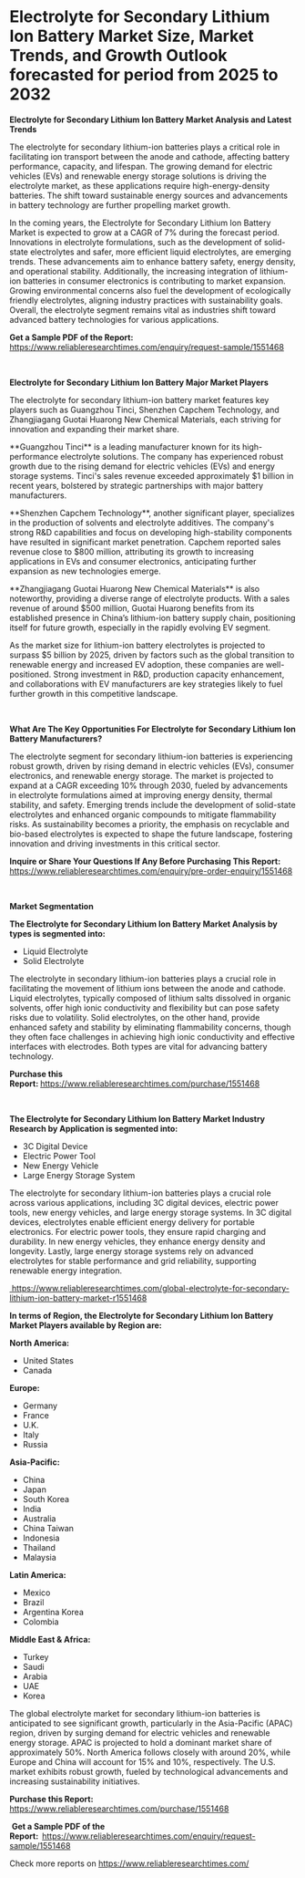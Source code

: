<p><h1>Electrolyte for Secondary Lithium Ion Battery Market Size, Market Trends, and Growth Outlook forecasted for period from 2025 to 2032</h1></p><p><strong>Electrolyte for Secondary Lithium Ion Battery Market Analysis and Latest Trends</strong></p>
<p><p>The electrolyte for secondary lithium-ion batteries plays a critical role in facilitating ion transport between the anode and cathode, affecting battery performance, capacity, and lifespan. The growing demand for electric vehicles (EVs) and renewable energy storage solutions is driving the electrolyte market, as these applications require high-energy-density batteries. The shift toward sustainable energy sources and advancements in battery technology are further propelling market growth. </p><p>In the coming years, the Electrolyte for Secondary Lithium Ion Battery Market is expected to grow at a CAGR of 7% during the forecast period. Innovations in electrolyte formulations, such as the development of solid-state electrolytes and safer, more efficient liquid electrolytes, are emerging trends. These advancements aim to enhance battery safety, energy density, and operational stability. Additionally, the increasing integration of lithium-ion batteries in consumer electronics is contributing to market expansion. Growing environmental concerns also fuel the development of ecologically friendly electrolytes, aligning industry practices with sustainability goals. Overall, the electrolyte segment remains vital as industries shift toward advanced battery technologies for various applications.</p></p>
<p><strong>Get a Sample PDF of the Report:&nbsp;</strong> <a href="https://www.reliableresearchtimes.com/enquiry/request-sample/1551468?utm_campaign=3355&utm_medium=2&utm_source=Github&utm_content=ia&utm_term=02042025&utm_id=electrolyte-for-secondary-lithium-ion-battery">https://www.reliableresearchtimes.com/enquiry/request-sample/1551468</a></p>
<p>&nbsp;</p>
<p><strong>Electrolyte for Secondary Lithium Ion Battery Major Market Players</strong></p>
<p><p>The electrolyte for secondary lithium-ion battery market features key players such as Guangzhou Tinci, Shenzhen Capchem Technology, and Zhangjiagang Guotai Huarong New Chemical Materials, each striving for innovation and expanding their market share.</p><p>**Guangzhou Tinci** is a leading manufacturer known for its high-performance electrolyte solutions. The company has experienced robust growth due to the rising demand for electric vehicles (EVs) and energy storage systems. Tinci's sales revenue exceeded approximately $1 billion in recent years, bolstered by strategic partnerships with major battery manufacturers.</p><p>**Shenzhen Capchem Technology**, another significant player, specializes in the production of solvents and electrolyte additives. The company's strong R&D capabilities and focus on developing high-stability components have resulted in significant market penetration. Capchem reported sales revenue close to $800 million, attributing its growth to increasing applications in EVs and consumer electronics, anticipating further expansion as new technologies emerge.</p><p>**Zhangjiagang Guotai Huarong New Chemical Materials** is also noteworthy, providing a diverse range of electrolyte products. With a sales revenue of around $500 million, Guotai Huarong benefits from its established presence in China’s lithium-ion battery supply chain, positioning itself for future growth, especially in the rapidly evolving EV segment.</p><p>As the market size for lithium-ion battery electrolytes is projected to surpass $5 billion by 2025, driven by factors such as the global transition to renewable energy and increased EV adoption, these companies are well-positioned. Strong investment in R&D, production capacity enhancement, and collaborations with EV manufacturers are key strategies likely to fuel further growth in this competitive landscape.</p></p>
<p>&nbsp;</p>
<p><strong>What Are The Key Opportunities For Electrolyte for Secondary Lithium Ion Battery Manufacturers?</strong></p>
<p><p>The electrolyte segment for secondary lithium-ion batteries is experiencing robust growth, driven by rising demand in electric vehicles (EVs), consumer electronics, and renewable energy storage. The market is projected to expand at a CAGR exceeding 10% through 2030, fueled by advancements in electrolyte formulations aimed at improving energy density, thermal stability, and safety. Emerging trends include the development of solid-state electrolytes and enhanced organic compounds to mitigate flammability risks. As sustainability becomes a priority, the emphasis on recyclable and bio-based electrolytes is expected to shape the future landscape, fostering innovation and driving investments in this critical sector.</p></p>
<p><strong>Inquire or Share Your Questions If Any Before Purchasing This Report:</strong> <a href="https://www.reliableresearchtimes.com/enquiry/pre-order-enquiry/1551468?utm_campaign=3355&utm_medium=2&utm_source=Github&utm_content=ia&utm_term=02042025&utm_id=electrolyte-for-secondary-lithium-ion-battery">https://www.reliableresearchtimes.com/enquiry/pre-order-enquiry/1551468</a></p>
<p>&nbsp;</p>
<p><strong>Market Segmentation</strong></p>
<p><strong>The Electrolyte for Secondary Lithium Ion Battery Market Analysis by types is segmented into:</strong></p>
<p><ul><li>Liquid Electrolyte</li><li>Solid Electrolyte</li></ul></p>
<p><p>The electrolyte in secondary lithium-ion batteries plays a crucial role in facilitating the movement of lithium ions between the anode and cathode. Liquid electrolytes, typically composed of lithium salts dissolved in organic solvents, offer high ionic conductivity and flexibility but can pose safety risks due to volatility. Solid electrolytes, on the other hand, provide enhanced safety and stability by eliminating flammability concerns, though they often face challenges in achieving high ionic conductivity and effective interfaces with electrodes. Both types are vital for advancing battery technology.</p></p>
<p><strong>Purchase this Report:&nbsp;</strong><a href="https://www.reliableresearchtimes.com/purchase/1551468?utm_campaign=3355&utm_medium=2&utm_source=Github&utm_content=ia&utm_term=02042025&utm_id=electrolyte-for-secondary-lithium-ion-battery">https://www.reliableresearchtimes.com/purchase/1551468</a></p>
<p>&nbsp;</p>
<p><strong>The Electrolyte for Secondary Lithium Ion Battery Market Industry Research by Application is segmented into:</strong></p>
<p><ul><li>3C Digital Device</li><li>Electric Power Tool</li><li>New Energy Vehicle</li><li>Large Energy Storage System</li></ul></p>
<p><p>The electrolyte for secondary lithium-ion batteries plays a crucial role across various applications, including 3C digital devices, electric power tools, new energy vehicles, and large energy storage systems. In 3C digital devices, electrolytes enable efficient energy delivery for portable electronics. For electric power tools, they ensure rapid charging and durability. In new energy vehicles, they enhance energy density and longevity. Lastly, large energy storage systems rely on advanced electrolytes for stable performance and grid reliability, supporting renewable energy integration.</p></p>
<p><a href="https://www.reliableresearchtimes.com/global-electrolyte-for-secondary-lithium-ion-battery-market-r1551468?utm_campaign=3355&utm_medium=2&utm_source=Github&utm_content=ia&utm_term=02042025&utm_id=electrolyte-for-secondary-lithium-ion-battery">&nbsp;https://www.reliableresearchtimes.com/global-electrolyte-for-secondary-lithium-ion-battery-market-r1551468</a></p>
<p><strong>In terms of Region, the Electrolyte for Secondary Lithium Ion Battery Market Players available by Region are:</strong></p>
<p>
    <p> <strong> North America: </strong>
        <ul>
            <li>United States</li>
            <li>Canada</li>
        </ul>
        </p> 
    <p> <strong> Europe: </strong>
        <ul>
            <li>Germany</li>
            <li>France</li>
            <li>U.K.</li>
            <li>Italy</li>
            <li>Russia</li>
        </ul>
        </p> 
    <p> <strong> Asia-Pacific: </strong>
        <ul>
            <li>China</li>
            <li>Japan</li>
            <li>South Korea</li>
            <li>India</li>
            <li>Australia</li>
            <li>China Taiwan</li>
            <li>Indonesia</li>
            <li>Thailand</li>
            <li>Malaysia</li>
        </ul>
        </p> 
    <p> <strong> Latin America: </strong>
        <ul>
            <li>Mexico</li>
            <li>Brazil</li>
            <li>Argentina Korea</li>
            <li>Colombia</li>
        </ul>
        </p> 
    <p> <strong> Middle East & Africa: </strong>
        <ul>
            <li>Turkey</li>
            <li>Saudi</li>
            <li>Arabia</li>
            <li>UAE</li>
            <li>Korea</li>
        </ul>
    </p>
    </p>
<p><p>The global electrolyte market for secondary lithium-ion batteries is anticipated to see significant growth, particularly in the Asia-Pacific (APAC) region, driven by surging demand for electric vehicles and renewable energy storage. APAC is projected to hold a dominant market share of approximately 50%. North America follows closely with around 20%, while Europe and China will account for 15% and 10%, respectively. The U.S. market exhibits robust growth, fueled by technological advancements and increasing sustainability initiatives.</p></p>
<p><strong>Purchase this Report: </strong><a href="https://www.reliableresearchtimes.com/purchase/1551468?utm_campaign=3355&utm_medium=2&utm_source=Github&utm_content=ia&utm_term=02042025&utm_id=electrolyte-for-secondary-lithium-ion-battery">https://www.reliableresearchtimes.com/purchase/1551468</a></p>
<p>&nbsp;<strong>Get a Sample PDF of the Report:&nbsp;&nbsp;</strong><a href="https://www.reliableresearchtimes.com/enquiry/request-sample/1551468?utm_campaign=3355&utm_medium=2&utm_source=Github&utm_content=ia&utm_term=02042025&utm_id=electrolyte-for-secondary-lithium-ion-battery">https://www.reliableresearchtimes.com/enquiry/request-sample/1551468</a></p>
<p><strong></strong></p>
<p>Check more reports on <a href="https://www.reliableresearchtimes.com/?utm_campaign=3355&utm_medium=2&utm_source=Github&utm_content=ia&utm_term=02042025&utm_id=electrolyte-for-secondary-lithium-ion-battery">https://www.reliableresearchtimes.com/</a></p>